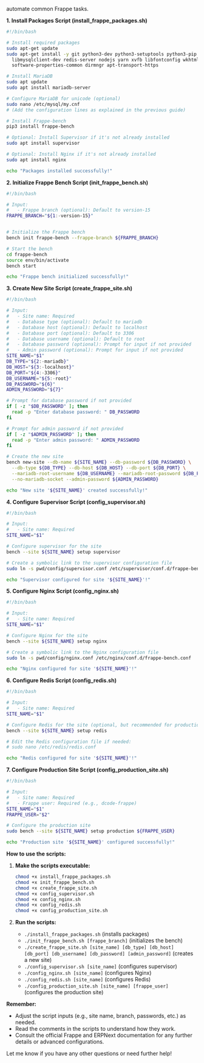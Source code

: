 automate common Frappe tasks.  

**1. Install Packages Script (install_frappe_packages.sh)**

```bash
#!/bin/bash

# Install required packages
sudo apt-get update
sudo apt-get install -y git python3-dev python3-setuptools python3-pip virtualenv \
  libmysqlclient-dev redis-server nodejs yarn xvfb libfontconfig wkhtmltopdf \
  software-properties-common dirmngr apt-transport-https

# Install MariaDB
sudo apt update
sudo apt install mariadb-server

# Configure MariaDB for unicode (optional)
sudo nano /etc/mysql/my.cnf
# (Add the configuration lines as explained in the previous guide)

# Install Frappe-bench
pip3 install frappe-bench

# Optional: Install Supervisor if it's not already installed
sudo apt install supervisor

# Optional: Install Nginx if it's not already installed
sudo apt install nginx

echo "Packages installed successfully!"
```

**2. Initialize Frappe Bench Script (init_frappe_bench.sh)**

```bash
#!/bin/bash

# Input:
#   - Frappe branch (optional): Default to version-15
FRAPPE_BRANCH="${1:-version-15}"


# Initialize the Frappe bench
bench init frappe-bench --frappe-branch ${FRAPPE_BRANCH}

# Start the bench
cd frappe-bench
source env/bin/activate
bench start

echo "Frappe bench initialized successfully!"
```

**3. Create New Site Script (create_frappe_site.sh)**

```bash
#!/bin/bash

# Input:
#   - Site name: Required
#   - Database type (optional): Default to mariadb
#   - Database host (optional): Default to localhost
#   - Database port (optional): Default to 3306
#   - Database username (optional): Default to root
#   - Database password (optional): Prompt for input if not provided
#   - Admin password (optional): Prompt for input if not provided
SITE_NAME="$1"
DB_TYPE="${2:-mariadb}"
DB_HOST="${3:-localhost}"
DB_PORT="${4:-3306}"
DB_USERNAME="${5:-root}"
DB_PASSWORD="${6}"
ADMIN_PASSWORD="${7}"

# Prompt for database password if not provided
if [ -z "$DB_PASSWORD" ]; then
  read -p "Enter database password: " DB_PASSWORD
fi

# Prompt for admin password if not provided
if [ -z "$ADMIN_PASSWORD" ]; then
  read -p "Enter admin password: " ADMIN_PASSWORD
fi

# Create the new site
bench new-site --db-name ${SITE_NAME} --db-password ${DB_PASSWORD} \
  --db-type ${DB_TYPE} --db-host ${DB_HOST} --db-port ${DB_PORT} \
  --mariadb-root-username ${DB_USERNAME} --mariadb-root-password ${DB_PASSWORD} \
  --no-mariadb-socket --admin-password ${ADMIN_PASSWORD}

echo "New site '${SITE_NAME}' created successfully!"
```

**4. Configure Supervisor Script (config_supervisor.sh)**

```bash
#!/bin/bash

# Input:
#   - Site name: Required
SITE_NAME="$1"

# Configure supervisor for the site
bench --site ${SITE_NAME} setup supervisor

# Create a symbolic link to the supervisor configuration file
sudo ln -s pwd/config/supervisor.conf /etc/supervisor/conf.d/frappe-bench.conf

echo "Supervisor configured for site '${SITE_NAME}'!"
```

**5. Configure Nginx Script (config_nginx.sh)**

```bash
#!/bin/bash

# Input:
#   - Site name: Required
SITE_NAME="$1"

# Configure Nginx for the site
bench --site ${SITE_NAME} setup nginx

# Create a symbolic link to the Nginx configuration file
sudo ln -s pwd/config/nginx.conf /etc/nginx/conf.d/frappe-bench.conf

echo "Nginx configured for site '${SITE_NAME}'!"
```

**6. Configure Redis Script (config_redis.sh)**

```bash
#!/bin/bash

# Input:
#   - Site name: Required
SITE_NAME="$1"

# Configure Redis for the site (optional, but recommended for production)
bench --site ${SITE_NAME} setup redis

# Edit the Redis configuration file if needed:
# sudo nano /etc/redis/redis.conf

echo "Redis configured for site '${SITE_NAME}'!"
```

**7. Configure Production Site Script (config_production_site.sh)**

```bash
#!/bin/bash

# Input:
#   - Site name: Required
#   - Frappe user: Required (e.g., dcode-frappe)
SITE_NAME="$1"
FRAPPE_USER="$2"

# Configure the production site
sudo bench --site ${SITE_NAME} setup production ${FRAPPE_USER}

echo "Production site '${SITE_NAME}' configured successfully!"
```

**How to use the scripts:**

1. **Make the scripts executable:**
   ```bash
   chmod +x install_frappe_packages.sh
   chmod +x init_frappe_bench.sh 
   chmod +x create_frappe_site.sh 
   chmod +x config_supervisor.sh 
   chmod +x config_nginx.sh 
   chmod +x config_redis.sh
   chmod +x config_production_site.sh
   ```

2. **Run the scripts:**
   * `./install_frappe_packages.sh` (installs packages)
   * `./init_frappe_bench.sh [frappe_branch]` (initializes the bench)
   * `./create_frappe_site.sh [site_name] [db_type] [db_host] [db_port] [db_username] [db_password] [admin_password]` (creates a new site)
   * `./config_supervisor.sh [site_name]` (configures supervisor)
   * `./config_nginx.sh [site_name]` (configures Nginx)
   * `./config_redis.sh [site_name]` (configures Redis)
   * `./config_production_site.sh [site_name] [frappe_user]` (configures the production site)

**Remember:** 
* Adjust the script inputs (e.g., site name, branch, passwords, etc.) as needed. 
* Read the comments in the scripts to understand how they work.
* Consult the official Frappe and ERPNext documentation for any further details or advanced configurations. 

Let me know if you have any other questions or need further help! 
